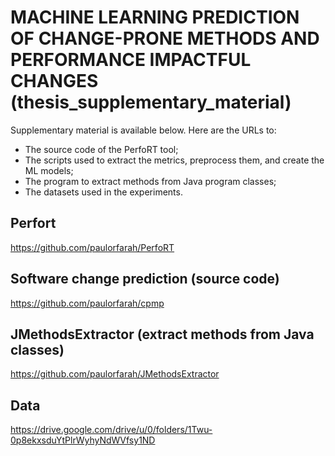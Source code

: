 # MACHINE LEARNING PREDICTION OF CHANGE-PRONE METHODS AND PERFORMANCE IMPACTFUL CHANGES (thesis_supplementary_material)
Supplementary material is available below. Here are the URLs to: 

* The source code of the PerfoRT tool; 
* The scripts used to extract the metrics, preprocess them, and create the ML models;
* The program to extract methods from Java program classes;
* The datasets used in the experiments. 

## Perfort
https://github.com/paulorfarah/PerfoRT

## Software change prediction (source code)
https://github.com/paulorfarah/cpmp

## JMethodsExtractor (extract methods from Java classes)
https://github.com/paulorfarah/JMethodsExtractor

## 

## Data
https://drive.google.com/drive/u/0/folders/1Twu-0p8ekxsduYtPlrWyhyNdWVfsy1ND
